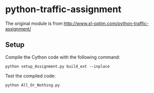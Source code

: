 # python-traffic-assignment
The original module is from http://www.xl-optim.com/python-traffic-assignment/


Setup
-----
Compile the Cython code with the following command:

	python setup_Assignment.py build_ext --inplace

Test the compiled code:

	python All_Or_Nothing.py